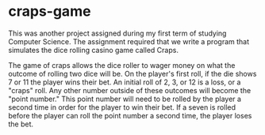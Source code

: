 # craps-game

This was another project assigned during my first term of studying
Computer Science. The assignment required that we write a program that
simulates the dice rolling casino game called Craps.

The game of craps allows the dice roller to wager money on what the 
outcome of rolling two dice will be. On the player's first roll, if the
die shows 7 or 11 the player wins their bet. An initial roll of 2, 3, 
or 12 is a loss, or a "craps" roll. Any other number outside of these 
outcomes will become the "point number." This point number will need to be 
rolled by the player a second time in order for the player to win their
bet. If a seven is rolled before the player can roll the point number a 
second time, the player loses the bet.
